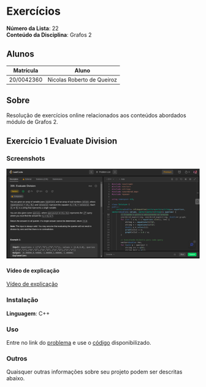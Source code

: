 # Exercícios

**Número da Lista**: 22<br>
**Conteúdo da Disciplina**: Grafos 2<br>

## Alunos

| Matrícula  | Aluno                      |
| ---------- | -------------------------- |
| 20/0042360 | Nicolas Roberto de Queiroz |

## Sobre

Resolução de exercícios online relacionados aos conteúdos abordados módulo de Grafos 2.

## Exercício 1 Evaluate Division

### Screenshots

![Exercício 1 Evaluate Division](/Evaluate%20Division/assets/Captura%20de%20tela%20de%202023-05-13%2008-38-02.png)

#### Vídeo de explicação
[Vídeo de explicação](/Evaluate%20Division/assets/video1.mp4.mp4)

### Instalação

**Linguagem**: C++<br>

### Uso

Entre no link do [problema](https://leetcode.com/problems/evaluate-division/description/) e use o [código](/Evaluate%20Division/solve.cpp) disponibilizado.

### Outros

Quaisquer outras informações sobre seu projeto podem ser descritas abaixo.
